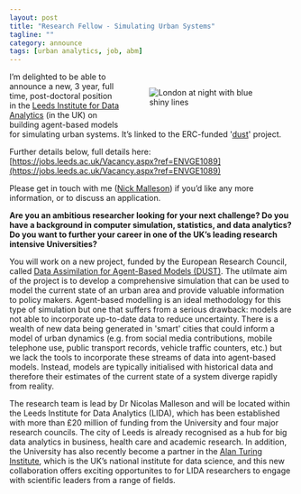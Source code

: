 ```yaml
---
layout: post
title: "Research Fellow - Simulating Urban Systems"
tagline: ""
category: announce
tags: [urban analytics, job, abm]
---
```


<figure style="width:40%;float:right; padding: 1em;" >
<img src="{{site.url}}{{site.baseurl}}/figures/shutterstock_615414464-small.jpg" alt="London at night with blue shiny lines" />
</figure>

I’m delighted to be able to announce a new, 3 year, full time, post-doctoral position in the [Leeds Institute for Data Analytics](http://lida.leeds.ac.uk/) (in the UK) on building agent-based models for simulating urban systems. It’s linked to the ERC-funded '[dust](http://dust.leeds.ac.uk/)' project.

Further details below, full details here:  [https://jobs.leeds.ac.uk/Vacancy.aspx?ref=ENVGE1089](https://jobs.leeds.ac.uk/Vacancy.aspx?ref=ENVGE1089)

Please get in touch with me ([Nick Malleson](mailto:N.S.Malleson@leeds.ac.uk)) if you’d like any more information, or to discuss an application.

**Are you an ambitious researcher looking for your next challenge? Do you have a background in computer simulation, statistics, and data analytics? Do you want to further your career in one of the UK’s leading research intensive Universities?**

You will work on a new project, funded by the European Research Council, called [Data Assimilation for Agent-Based Models (DUST)](http://dust.leeds.ac.uk/). The utilmate aim of the project is to develop a comprehensive simulation that can be used to model the current state of an urban area and provide valuable information to policy makers. Agent-based modelling is an ideal methodology for this type of simulation but one that suffers from a serious drawback: models are not able to incorporate up-to-date data to reduce uncertainty. There is a wealth of new data being generated in 'smart' cities that could inform a model of urban dynamics (e.g. from social media contributions, mobile telephone use, public transport records, vehicle traffic counters, etc.) but we lack the tools to incorporate these streams of data into agent-based models. Instead, models are typically initialised with historical data and therefore their estimates of the current state of a system diverge rapidly from reality.

The research team is lead by Dr Nicolas Malleson and will be located within the Leeds Institute for Data Analytics (LIDA), which has been established with more than £20 million of funding from the University and four major research councils. The city of Leeds is already recognised as a hub for big data analytics in business, health care and academic research. In addition, the University has also recently become a partner in the [Alan Turing Institute](https://www.turing.ac.uk/), which is the UK’s national institute for data science, and this new collaboration offers exciting opportunites to for LIDA researchers to engage with scientific leaders from a range of fields. 


